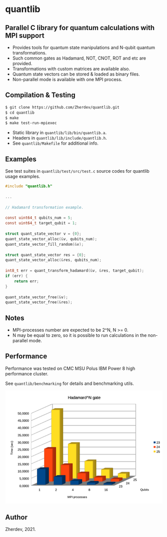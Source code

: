 quantlib
========

Parallel C library for quantum calculations with MPI support
------------------------------------------------------------

* Provides tools for quantum state manipulations and N-qubit quantum transformations.
* Such common gates as Hadamard, NOT, CNOT, ROT and etc are provided.
* Transformations with custom matrices are available also.
* Quantum state vectors can be stored & loaded as binary files.
* Non-parallel mode is available with one MPI process.

Compilation & Testing
---------------------

```bash
$ git clone https://github.com/Zherdev/quantlib.git
$ cd quantlib
$ make
$ make test-run-mpiexec
```

* Static library in `quantlib/lib/bin/quantlib.a`.
* Headers in `quantlib/lib/include/quantlib.h`.
* See `quantlib/Makefile` for additional info.

Examples
--------

See test suites in `quantlib/test/src/test.c` source codes for quantlib usage examples.

```c
#include "quantlib.h"

...

// Hadamard transformation example.

const uint64_t qubits_num = 5;
const uint64_t target_qubit = 1;

struct quant_state_vector v = {0};
quant_state_vector_alloc(&v, qubits_num);
quant_state_vector_fill_random(&v);

struct quant_state_vector res = {0};
quant_state_vector_alloc(&res, qubits_num);

int8_t err = quant_transform_hadamard(&v, &res, target_qubit);
if (err) {
    return err;
}

quant_state_vector_free(&v);
quant_state_vector_free(&res);
```

Notes
-----

* MPI-processes number are expected to be 2^N, N >= 0.
* N may be equal to zero, so it is possible to run calculations in the non-parallel mode.

Performance
-----------

Performance was tested on CMC MSU Polus IBM Power 8 high performance cluster.

See `quantlib/benchmarking` for details and benchmarking utils.

![Hadamard^N gate performance](https://github.com/Zherdev/quantlib/blob/master/benchmarking/hadamard_n.png)

Author
------

Zherdev, 2021.
